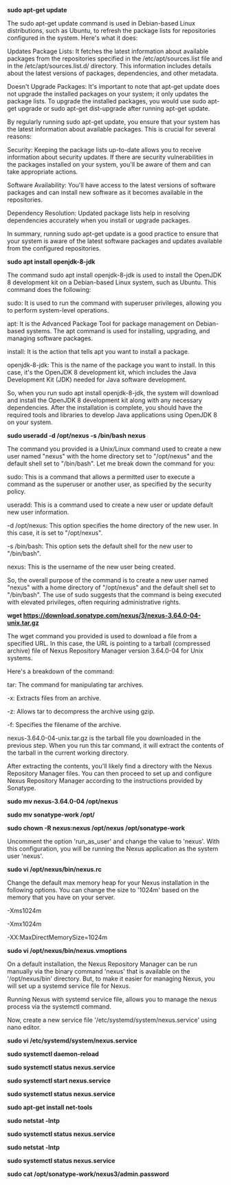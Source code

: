 **sudo apt-get update**

The sudo apt-get update command is used in Debian-based Linux distributions, such as Ubuntu, to refresh the package lists for repositories configured in the system. Here's what it does:

Updates Package Lists: It fetches the latest information about available packages from the repositories specified in the /etc/apt/sources.list file and in the /etc/apt/sources.list.d/ directory. This information includes details about the latest versions of packages, dependencies, and other metadata.

Doesn't Upgrade Packages: It's important to note that apt-get update does not upgrade the installed packages on your system; it only updates the package lists. To upgrade the installed packages, you would use sudo apt-get upgrade or sudo apt-get dist-upgrade after running apt-get update.

By regularly running sudo apt-get update, you ensure that your system has the latest information about available packages. This is crucial for several reasons:

Security: Keeping the package lists up-to-date allows you to receive information about security updates. If there are security vulnerabilities in the packages installed on your system, you'll be aware of them and can take appropriate actions.

Software Availability: You'll have access to the latest versions of software packages and can install new software as it becomes available in the repositories.

Dependency Resolution: Updated package lists help in resolving dependencies accurately when you install or upgrade packages.

In summary, running sudo apt-get update is a good practice to ensure that your system is aware of the latest software packages and updates available from the configured repositories.

**sudo apt install openjdk-8-jdk**

The command sudo apt install openjdk-8-jdk is used to install the OpenJDK 8 development kit on a Debian-based Linux system, such as Ubuntu. This command does the following:

sudo: It is used to run the command with superuser privileges, allowing you to perform system-level operations.

apt: It is the Advanced Package Tool for package management on Debian-based systems. The apt command is used for installing, upgrading, and managing software packages.

install: It is the action that tells apt you want to install a package.

openjdk-8-jdk: This is the name of the package you want to install. In this case, it's the OpenJDK 8 development kit, which includes the Java Development Kit (JDK) needed for Java software development.

So, when you run sudo apt install openjdk-8-jdk, the system will download and install the OpenJDK 8 development kit along with any necessary dependencies. After the installation is complete, you should have the required tools and libraries to develop Java applications using OpenJDK 8 on your system.

**sudo useradd -d /opt/nexus -s /bin/bash nexus**

The command you provided is a Unix/Linux command used to create a new user named "nexus" with the home directory set to "/opt/nexus" and the default shell set to "/bin/bash". Let me break down the command for you:

sudo: This is a command that allows a permitted user to execute a command as the superuser or another user, as specified by the security policy.

useradd: This is a command used to create a new user or update default new user information.

-d /opt/nexus: This option specifies the home directory of the new user. In this case, it is set to "/opt/nexus".

-s /bin/bash: This option sets the default shell for the new user to "/bin/bash".

nexus: This is the username of the new user being created.

So, the overall purpose of the command is to create a new user named "nexus" with a home directory of "/opt/nexus" and the default shell set to "/bin/bash". The use of sudo suggests that the command is being executed with elevated privileges, often requiring administrative rights.

**wget https://download.sonatype.com/nexus/3/nexus-3.64.0-04-unix.tar.gz**

The wget command you provided is used to download a file from a specified URL. In this case, the URL is pointing to a tarball (compressed archive) file of Nexus Repository Manager version 3.64.0-04 for Unix systems.

Here's a breakdown of the command:

tar: The command for manipulating tar archives.

-x: Extracts files from an archive.

-z: Allows tar to decompress the archive using gzip.

-f: Specifies the filename of the archive.

nexus-3.64.0-04-unix.tar.gz is the tarball file you downloaded in the previous step. When you run this tar command, it will extract the contents of the tarball in the current working directory.

After extracting the contents, you'll likely find a directory with the Nexus Repository Manager files. You can then proceed to set up and configure Nexus Repository Manager according to the instructions provided by Sonatype.


**sudo mv nexus-3.64.0-04 /opt/nexus**

**sudo mv sonatype-work /opt/**

**sudo chown -R nexus:nexus /opt/nexus /opt/sonatype-work**

Uncomment the option 'run_as_user' and change the value to 'nexus'. With this configuration, you will be running the Nexus application as the system user 'nexus'.

**sudo vi /opt/nexus/bin/nexus.rc**

Change the default max memory heap for your Nexus installation in the following options. You can change the size to '1024m' based on the memory that you have on your server.

-Xms1024m

-Xmx1024m

-XX:MaxDirectMemorySize=1024m

**sudo vi /opt/nexus/bin/nexus.vmoptions**

On a default installation, the Nexus Repository Manager can be run manually via the binary command 'nexus' that is available on the '/opt/nexus/bin' directory. But, to make it easier for managing Nexus, you will set up a systemd service file for Nexus.

Running Nexus with systemd service file, allows you to manage the nexus process via the systemctl command.

Now, create a new service file '/etc/systemd/system/nexus.service' using nano editor.



**sudo vi /etc/systemd/system/nexus.service**

**sudo systemctl daemon-reload**

**sudo systemctl status nexus.service**

**sudo systemctl start nexus.service**

**sudo systemctl status nexus.service**

**sudo apt-get install net-tools**

**sudo netstat -lntp**

**sudo systemctl status nexus.service**

**sudo netstat -lntp**

**sudo systemctl status nexus.service**

**sudo cat /opt/sonatype-work/nexus3/admin.password**


